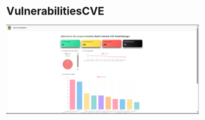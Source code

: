 # VulnerabilitiesCVE
![Screenshot of the dashboard](https://github.com/YFQG/VulnerabilitiesCVE/blob/main/dashboard.png)
